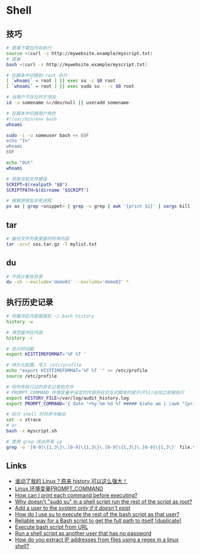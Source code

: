 # Shell

## 技巧
```sh
# 直接下载在内存执行
source <(curl -s http://mywebsite.example/myscript.txt)
# 或者
bash <(curl -s http://mywebsite.example/myscript.txt)

# 在脚本中切换到 root 执行
[ `whoami` = root ] || exec su -c $0 root
[ `whoami` = root ] || exec sudo su - -c $0 root

# 当用户不存在时才添加
id -u somename &>/dev/null || useradd somename 

# 在脚本中切换用户角色
#!/usr/bin/env bash
whoami

sudo -i -u someuser bash << EOF
echo "In"
whoami
EOF

echo "Out"
whoami

# 获取当前文件路径
SCRIPT=$(realpath "$0")
SCRIPTPATH=$(dirname "$SCRIPT")

# 根据进程名杀死进程
ps ax | grep <snippet> | grep -v grep | awk '{print $1}' | xargs kill -9
```

## tar

```sh
# 备份文件列表里面的所有内容
tar -zcvf sos.tar.gz -T mylist.txt
```

## du

```sh
# 不统计某些目录
du -sh --exclude='demo01' --exclude='demo02' *
```

## 执行历史记录

```sh
# 将缓冲区内容报错到 ~/.bash_history
history -w

# 清空缓冲区内容
history -c

# 显示时间戳
export HISTTIMEFORMAT='%F %T '

# 持久化配置，写入 /etc/profile
echo "export HISTTIMEFORMAT='%F %T '" >> /etc/profile
source /etc/profile

# 将所有执行过的命名记录到文件
# PROMPT_COMMAND 环境变量中设定的内容将在交互式脚本的提示(PS1)出现之前被执行
export HISTORY_FILE=/var/log/audit_history.log
export PROMPT_COMMAND='{ date "+%y-%m-%d %T ##### $(who am i |awk "{print \$1\" \"\$2\" \"\$5}") #### $(pwd) #### $(history 1 | { read x cmd; echo "$cmd"; })"; } >> $HISTORY_FILE' 

# 执行 shell 时将命令输出
set -o xtrace
# or
bash -x myscript.sh

# 使用 grep 找出所有 ip
grep -o '[0-9]\{1,3\}\.[0-9]\{1,3\}\.[0-9]\{1,3\}\.[0-9]\{1,3\}' file.txt
```

## Links

- [谁动了我的 Linux？原来 history 可以这么强大！](https://zhuanlan.zhihu.com/p/371739269)
- [Linux 环境变量PROMPT_COMMAND](https://www.cnblogs.com/runbean/p/13111659.html)
- [How can I print each command before executing?](https://stackoverflow.com/questions/5750450/how-can-i-print-each-command-before-executing)
- [Why doesn't "sudo su" in a shell script run the rest of the script as root?](https://unix.stackexchange.com/questions/70859/why-doesnt-sudo-su-in-a-shell-script-run-the-rest-of-the-script-as-root)
- [Add a user to the system *only if it doesn't exist*](https://unix.stackexchange.com/questions/28526/add-a-user-to-the-system-only-if-it-doesnt-exist)
- [How do I use su to execute the rest of the bash script as that user?](https://stackoverflow.com/questions/1988249/how-do-i-use-su-to-execute-the-rest-of-the-bash-script-as-that-user)
- [Reliable way for a Bash script to get the full path to itself [duplicate]](https://stackoverflow.com/questions/4774054/reliable-way-for-a-bash-script-to-get-the-full-path-to-itself)
- [Execute bash script from URL](https://stackoverflow.com/questions/5735666/execute-bash-script-from-url)
- [Run a shell script as another user that has no password](https://askubuntu.com/questions/294736/run-a-shell-script-as-another-user-that-has-no-password)
- [How do you extract IP addresses from files using a regex in a linux shell?](https://stackoverflow.com/questions/427979/how-do-you-extract-ip-addresses-from-files-using-a-regex-in-a-linux-shell)
